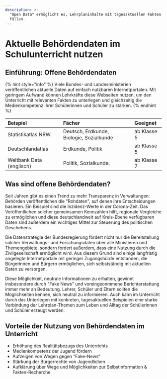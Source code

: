 ```yaml
---
description: >-
  "Open Data" ermöglicht es, Lehrplaninhalte mit tagesaktuellen Fakten zu
  füllen.
---
```


# Aktuelle Behördendaten im Schulunterricht nutzen

## Einführung: Offene Behördendaten

{% hint style="info" %}
Viele Bundes- und Landesministerien veröffentlichen aktuelle Daten auf einfach nutzbaren Internetportalen. Mit geringem Aufwand können Lehrkräfte diese Webseiten nutzen, um den Unterricht mit relevanten Fakten zu unterlegen und gleichzeitig die Medienkompetenz ihrer Schülerinnen und Schüler zu stärken.
{% endhint %}

| Beispiel | Fächer | Geeignet |
| :--- | :--- | :--- |
| Statistikatlas NRW | Deutsch, Erdkunde, Biologie, Sozialkunde | ab Klasse 5 |
| Deutschlandatlas | Erdkunde, Politik | ab Klasse 5 |
| Weltbank Data \(englisch\) | Politik, Sozialkunde, | ab Klasse 7 |

## Was sind offene Behördendaten?

Seit Jahren gibt es einen Trend zu mehr Transparenz in Verwaltungen: Behörden veröffentlichen die "Rohdaten", auf denen ihre Entscheidungen basieren. Ein Beispiel sind die Inzidenz-Werte in der Corona-Zeit. Das Veröffentlichen solcher gemeinsamen Kennzahlen hilft, regionale Vergleiche zu ermöglichen und diese deutschlandweit auf Kreis-Ebene verfügbaren Daten sind außerdem ein wichtiges Mittel zur Steuerung des politischen Geschehens.

Die Datenstrategie der Bundesregierung fördert nicht nur die Bereitstellung solcher Verwaltungs- und Forschungsdaten über alle Ministieren und Themengebiete, sondern fordert außerdem, dass eine Nutzung durch die Zivilgesellschaft ermöglicht wird. Aus diesem Grund sind einige langfristig angelegte Internetportale mit geringer Zugangshürde entstanden, die Bürgerinnen und Bürgern ermöglichen, sich selbstständig mit aktuellen Daten zu versorgen. 

Diese Möglichkeit, neutrale Informationen zu erhalten, gewinnt insbesondere durch "Fake News" und voreingeonmmene Berichterstattung immer mehr an Bedeutung. Lehrer, Schüler und Eltern sollten die Möglichkeiten kennen, sich neutral zu informieren. Auch kann im Unterricht durch das Unterlegen mit konkreten, tagesaktuellen Beispielen eine starke Verbindung der Lehrplan-Themen zum Leben und Alltag der Schülerinnen und Schüler erzeugt werden.

## Vorteile der Nutzung von Behördendaten im Unterricht

* Erhöhung des Realitätsbezugs des Unterrichts
* Medienkompetenz der Jugend fördern
* Aufzeigen von Wegen gegen “Fake-News“
* Stärkung der Bürgerrechte von Jugendlichen
* Aufklärung über Wege und Möglichkeiten zur Selbstinformation & Fakten-Recherche



